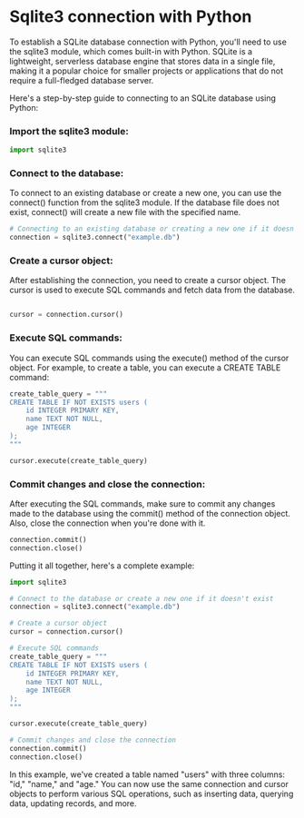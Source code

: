 # Sqlite3 connection with Python
To establish a SQLite database connection with Python, you'll need to use the sqlite3 module, which comes built-in with Python. SQLite is a lightweight, serverless database engine that stores data in a single file, making it a popular choice for smaller projects or applications that do not require a full-fledged database server.

Here's a step-by-step guide to connecting to an SQLite database using Python:

### Import the sqlite3 module:
```python
import sqlite3
```
### Connect to the database:

To connect to an existing database or create a new one, you can use the connect() function from the sqlite3 module. If the database file does not exist, connect() will create a new file with the specified name.

```python
# Connecting to an existing database or creating a new one if it doesn't exist
connection = sqlite3.connect("example.db")
```
### Create a cursor object:

After establishing the connection, you need to create a cursor object. The cursor is used to execute SQL commands and fetch data from the database.

```python

cursor = connection.cursor()
```
### Execute SQL commands:

You can execute SQL commands using the execute() method of the cursor object. For example, to create a table, you can execute a CREATE TABLE command:

```python
create_table_query = """
CREATE TABLE IF NOT EXISTS users (
    id INTEGER PRIMARY KEY,
    name TEXT NOT NULL,
    age INTEGER
);
"""

cursor.execute(create_table_query)
```
### Commit changes and close the connection:

After executing the SQL commands, make sure to commit any changes made to the database using the commit() method of the connection object. Also, close the connection when you're done with it.

```python
connection.commit()
connection.close()
```

Putting it all together, here's a complete example:

```python
import sqlite3

# Connect to the database or create a new one if it doesn't exist
connection = sqlite3.connect("example.db")

# Create a cursor object
cursor = connection.cursor()

# Execute SQL commands
create_table_query = """
CREATE TABLE IF NOT EXISTS users (
    id INTEGER PRIMARY KEY,
    name TEXT NOT NULL,
    age INTEGER
);
"""

cursor.execute(create_table_query)

# Commit changes and close the connection
connection.commit()
connection.close()
```

In this example, we've created a table named "users" with three columns: "id," "name," and "age." You can now use the same connection and cursor objects to perform various SQL operations, such as inserting data, querying data, updating records, and more.
